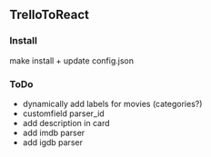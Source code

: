 ## TrelloToReact

### Install
make install + update config.json

### ToDo
- dynamically add labels for movies (categories?)
- customfield parser_id
- add description in card
- add imdb parser
- add igdb parser
